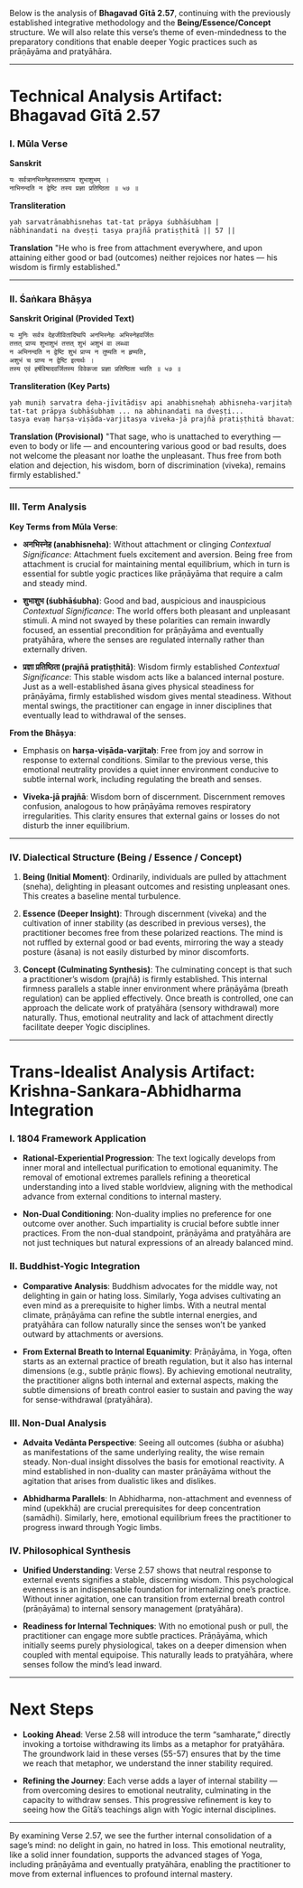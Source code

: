 Below is the analysis of **Bhagavad Gītā 2.57**, continuing with the previously established integrative methodology and the **Being/Essence/Concept** structure. We will also relate this verse’s theme of even-mindedness to the preparatory conditions that enable deeper Yogic practices such as prāṇāyāma and pratyāhāra.

---

# Technical Analysis Artifact: Bhagavad Gītā 2.57

### I. Mūla Verse

**Sanskrit**
```markdown
यः सर्वत्रानभिस्नेहस्तत्तत्प्राप्य शुभाशुभम् ।
नाभिनन्दति न द्वेष्टि तस्य प्रज्ञा प्रतिष्ठिता ॥ ५७ ॥
```

**Transliteration**
```markdown
yaḥ sarvatrānabhisnehas tat-tat prāpya śubhāśubham |
nābhinandati na dveṣṭi tasya prajñā pratiṣṭhitā || 57 ||
```

**Translation**
"He who is free from attachment everywhere, and upon attaining either good or bad (outcomes) neither rejoices nor hates — his wisdom is firmly established."

---

### II. Śaṅkara Bhāṣya

**Sanskrit Original (Provided Text)**
```markdown
यः मुनिः सर्वत्र देहजीवितादिष्वपि अनभिस्नेहः अभिस्नेहवर्जितः
तत्तत् प्राप्य शुभाशुभं तत्तत् शुभं अशुभं वा लब्ध्वा
न अभिनन्दति न द्वेष्टि शुभं प्राप्य न तुष्यति न हृष्यति,
अशुभं च प्राप्य न द्वेष्टि इत्यर्थः ।
तस्य एवं हर्षविषादवर्जितस्य विवेकजा प्रज्ञा प्रतिष्ठिता भवति ॥ ५७ ॥
```

**Transliteration (Key Parts)**
```markdown
yaḥ muniḥ sarvatra deha-jīvitādiṣv api anabhisnehaḥ abhisneha-varjitaḥ
tat-tat prāpya śubhāśubhaṃ ... na abhinandati na dveṣṭi...
tasya evaṃ harṣa-viṣāda-varjitasya viveka-jā prajñā pratiṣṭhitā bhavati.
```

**Translation (Provisional)**
"That sage, who is unattached to everything — even to body or life — and encountering various good or bad results, does not welcome the pleasant nor loathe the unpleasant. Thus free from both elation and dejection, his wisdom, born of discrimination (viveka), remains firmly established."

---

### III. Term Analysis

**Key Terms from Mūla Verse**:

- **अनभिस्नेह (anabhisneha)**: Without attachment or clinging
  *Contextual Significance*: Attachment fuels excitement and aversion. Being free from attachment is crucial for maintaining mental equilibrium, which in turn is essential for subtle yogic practices like prāṇāyāma that require a calm and steady mind.

- **शुभाशुभ (śubhāśubha)**: Good and bad, auspicious and inauspicious
  *Contextual Significance*: The world offers both pleasant and unpleasant stimuli. A mind not swayed by these polarities can remain inwardly focused, an essential precondition for prāṇāyāma and eventually pratyāhāra, where the senses are regulated internally rather than externally driven.

- **प्रज्ञा प्रतिष्ठिता (prajñā pratiṣṭhitā)**: Wisdom firmly established
  *Contextual Significance*: This stable wisdom acts like a balanced internal posture. Just as a well-established āsana gives physical steadiness for prāṇāyāma, firmly established wisdom gives mental steadiness. Without mental swings, the practitioner can engage in inner disciplines that eventually lead to withdrawal of the senses.

**From the Bhāṣya**:

- Emphasis on **harṣa-viṣāda-varjitaḥ**: Free from joy and sorrow in response to external conditions. Similar to the previous verse, this emotional neutrality provides a quiet inner environment conducive to subtle internal work, including regulating the breath and senses.

- **Viveka-jā prajñā**: Wisdom born of discernment. Discernment removes confusion, analogous to how prāṇāyāma removes respiratory irregularities. This clarity ensures that external gains or losses do not disturb the inner equilibrium.

---

### IV. Dialectical Structure (Being / Essence / Concept)

1. **Being (Initial Moment)**: Ordinarily, individuals are pulled by attachment (sneha), delighting in pleasant outcomes and resisting unpleasant ones. This creates a baseline mental turbulence.

2. **Essence (Deeper Insight)**: Through discernment (viveka) and the cultivation of inner stability (as described in previous verses), the practitioner becomes free from these polarized reactions. The mind is not ruffled by external good or bad events, mirroring the way a steady posture (āsana) is not easily disturbed by minor discomforts.

3. **Concept (Culminating Synthesis)**: The culminating concept is that such a practitioner’s wisdom (prajñā) is firmly established. This internal firmness parallels a stable inner environment where prāṇāyāma (breath regulation) can be applied effectively. Once breath is controlled, one can approach the delicate work of pratyāhāra (sensory withdrawal) more naturally. Thus, emotional neutrality and lack of attachment directly facilitate deeper Yogic disciplines.

---

# Trans-Idealist Analysis Artifact: Krishna-Sankara-Abhidharma Integration

### I. 1804 Framework Application

- **Rational-Experiential Progression**: The text logically develops from inner moral and intellectual purification to emotional equanimity. The removal of emotional extremes parallels refining a theoretical understanding into a lived stable worldview, aligning with the methodical advance from external conditions to internal mastery.

- **Non-Dual Conditioning**: Non-duality implies no preference for one outcome over another. Such impartiality is crucial before subtle inner practices. From the non-dual standpoint, prāṇāyāma and pratyāhāra are not just techniques but natural expressions of an already balanced mind.

### II. Buddhist-Yogic Integration

- **Comparative Analysis**: Buddhism advocates for the middle way, not delighting in gain or hating loss. Similarly, Yoga advises cultivating an even mind as a prerequisite to higher limbs. With a neutral mental climate, prāṇāyāma can refine the subtle internal energies, and pratyāhāra can follow naturally since the senses won’t be yanked outward by attachments or aversions.

- **From External Breath to Internal Equanimity**: Prāṇāyāma, in Yoga, often starts as an external practice of breath regulation, but it also has internal dimensions (e.g., subtle prāṇic flows). By achieving emotional neutrality, the practitioner aligns both internal and external aspects, making the subtle dimensions of breath control easier to sustain and paving the way for sense-withdrawal (pratyāhāra).

### III. Non-Dual Analysis

- **Advaita Vedānta Perspective**: Seeing all outcomes (śubha or aśubha) as manifestations of the same underlying reality, the wise remain steady. Non-dual insight dissolves the basis for emotional reactivity. A mind established in non-duality can master prāṇāyāma without the agitation that arises from dualistic likes and dislikes.

- **Abhidharma Parallels**: In Abhidharma, non-attachment and evenness of mind (upekkhā) are crucial prerequisites for deep concentration (samādhi). Similarly, here, emotional equilibrium frees the practitioner to progress inward through Yogic limbs.

### IV. Philosophical Synthesis

- **Unified Understanding**: Verse 2.57 shows that neutral response to external events signifies a stable, discerning wisdom. This psychological evenness is an indispensable foundation for internalizing one’s practice. Without inner agitation, one can transition from external breath control (prāṇāyāma) to internal sensory management (pratyāhāra).

- **Readiness for Internal Techniques**: With no emotional push or pull, the practitioner can engage more subtle practices. Prāṇāyāma, which initially seems purely physiological, takes on a deeper dimension when coupled with mental equipoise. This naturally leads to pratyāhāra, where senses follow the mind’s lead inward.

---

# Next Steps

- **Looking Ahead**: Verse 2.58 will introduce the term “samharate,” directly invoking a tortoise withdrawing its limbs as a metaphor for pratyāhāra. The groundwork laid in these verses (55-57) ensures that by the time we reach that metaphor, we understand the inner stability required.

- **Refining the Journey**: Each verse adds a layer of internal stability — from overcoming desires to emotional neutrality, culminating in the capacity to withdraw senses. This progressive refinement is key to seeing how the Gītā’s teachings align with Yogic internal disciplines.

---

By examining Verse 2.57, we see the further internal consolidation of a sage’s mind: no delight in gain, no hatred in loss. This emotional neutrality, like a solid inner foundation, supports the advanced stages of Yoga, including prāṇāyāma and eventually pratyāhāra, enabling the practitioner to move from external influences to profound internal mastery.
